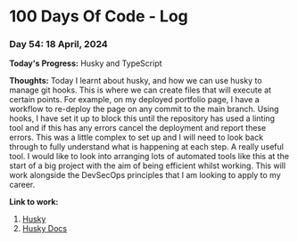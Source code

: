 # 100 Days Of Code - Log

### Day 54: 18 April, 2024

**Today's Progress:** Husky and TypeScript

**Thoughts:** Today I learnt about husky, and how we can use husky to manage git hooks. This is where we can create files that will execute at certain points.
For example, on my deployed portfolio page, I have a workflow to re-deploy the page on any commit to the main branch.
Using hooks, I have set it up to block this until the repository has used a linting tool and if this has any errors cancel the deployment and report these errors.
This was a little complex to set up and I will need to look back through to fully understand what is happening at each step.
A really useful tool. I would like to look into arranging lots of automated tools like this at the start of a big project with the aim of being efficient whilst working.
This will work alongside the DevSecOps principles that I am looking to apply to my career.

**Link to work:**

1. [Husky](https://www.freecodecamp.org/news/how-to-add-commit-hooks-to-git-with-husky-to-automate-code-tasks/)
2. [Husky Docs](https://typicode.github.io/husky/)
